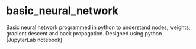 # basic_neural_network
Basic neural network programmed in python to understand nodes, weights, gradient descent and back propagation. Designed using python (JupyterLab notebook)
